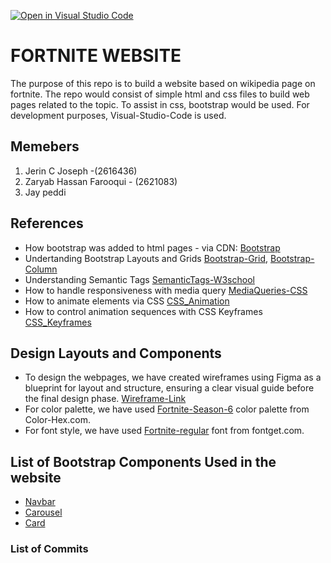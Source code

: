 [![Open in Visual Studio Code](https://classroom.github.com/assets/open-in-vscode-2e0aaae1b6195c2367325f4f02e2d04e9abb55f0b24a779b69b11b9e10269abc.svg)](https://classroom.github.com/online_ide?assignment_repo_id=16354687&assignment_repo_type=AssignmentRepo)

# FORTNITE WEBSITE

The purpose of this repo is to build a website based on wikipedia page on fortnite. The repo would consist of simple html and css files to build web pages related to the topic. To assist in css, bootstrap would be used.
For development purposes, Visual-Studio-Code is used.

## Memebers

1. Jerin C Joseph -(2616436)
2. Zaryab Hassan Farooqui - (2621083)
3. Jay peddi

## References

- How bootstrap was added to html pages - via CDN: [Bootstrap](https://getbootstrap.com/docs/5.3/getting-started/introduction/)
- Undertanding Bootstrap Layouts and Grids [Bootstrap-Grid](https://getbootstrap.com/docs/5.3/layout/grid/), [Bootstrap-Column](https://getbootstrap.com/docs/5.3/layout/columns/)
- Understanding Semantic Tags [SemanticTags-W3school](https://www.w3schools.com/html/html5_semantic_elements.asp)
- How to handle responsiveness with media query [MediaQueries-CSS](https://www.w3schools.com/cssref/css3_pr_mediaquery.php)
- How to animate elements via CSS [CSS_Animation](https://www.w3schools.com/css/css3_animations.asp)
- How to control animation sequences with CSS Keyframes [CSS_Keyframes](https://developer.mozilla.org/en-US/docs/Web/CSS/@keyframes)

## Design Layouts and Components

- To design the webpages, we have created wireframes using Figma as a blueprint for layout and structure, ensuring a clear visual guide before the final design phase. [Wireframe-Link](https://www.figma.com/design/HVh4F2WbQbpSsUpFLs2yqI/cw1?node-id=0-1&node-type=canvas&t=Zm2Ywkcp5YC8IG9L-0)
- For color palette, we have used [Fortnite-Season-6](https://www.color-hex.com/color-palette/65871) color palette from Color-Hex.com.
- For font style, we have used [Fortnite-regular](https://www.fontget.com/font/fortnite/) font from fontget.com.

## List of Bootstrap Components Used in the website

- [Navbar](https://getbootstrap.com/docs/5.3/components/navbar/)
- [Carousel](https://getbootstrap.com/docs/5.3/components/carousel/)
- [Card](https://getbootstrap.com/docs/5.3/components/card/)

### List of Commits

<!-- To be added at the end -->
